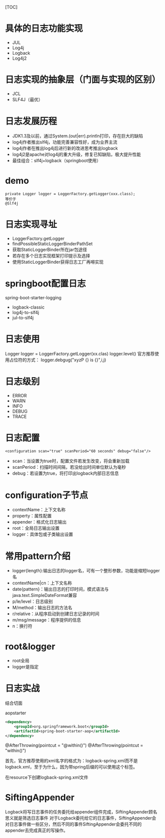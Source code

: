 [TOC]

# 具体的日志功能实现
+ JUL
+ Log4j
+ Logback
+ Log4j2

# 日志实现的抽象层（门面与实现的区别）
+ JCL
+ SLF4J（最优）

# 日志发展历程
+ JDK1.3及以前，通过System.(out|err).println打印，存在巨大的缺陷
+ log4j作者推出slf4j，功能完善兼容性好，成为业界主流
+ log4j作者在推出log4j后进行新的改进思考推出logback
+ log4j2是apache对log4j的重大升级，修复已知缺陷，极大提升性能
+ 最佳组合：slf4j+logback（springboot使用）

# demo
```
private Logger logger = LoggerFactory.getLogger(xxx.class);
等价于
@Slf4j
```
# 日志实现寻址
+ LoggerFactory.getLogger
+ findPossibleStaticLoggerBinderPathSet
+ 获取StaticLoggerBinder所在jar包途径
+ 若存在多个日志实现框架打印提示及选择
+ 使用StaticLoggerBinder获得日志工厂再嘚实现

# springboot配置日志
spring-boot-starter-logging
+ logback-classic
+ log4j-to-slf4j
+ jul-to-slf4j

# 日志使用
Logger logger = LoggerFactory.getLogger(xx.clas)
logger.level()
官方推荐使用占位符的方式：
logger.debgug("xyzP {} is {}",i,j)

# 日志级别
+ ERROR
+ WARN
+ INFO
+ DEBUG
+ TRACE

# 日志配置
```
<configuration scan="true" scanPeriod="60 seconds" debug="false"/>
```
+ scan：当设置为true时，配置文件若发生改变，将会重新加载
+ scanPeriod：扫描时间间隔，若没给出时间单位默认为毫秒
+ debug：若设置为true，将打印出logback内部日志信息

# configuration子节点
+ contextName：上下文名称
+ property：属性配置
+ appender：格式化日志输出
+ root：全局日志输出设置
+ logger：具体包或子类输出设置

# 常用pattern介绍
+ logger{length}:输出日志的logger名，可有一个整形参数，功能是缩短logger名
+ contextName|cn：上下文名称
+ date{pattern}：输出日志的打印时间，模式语法与java.text.SimpleDateFormat兼容
+ p/le/level：日志级别
+ M/method：输出日志的方法名
+ r/relative：从程序启动到创建日志记录的时间
+ m/msg/message：程序提供的信息
+ n：换行符

# root&logger
+ root全局
+ logger是指定

# 日志实战
结合切面

aopstarter
```xml
<dependency>
    <groupId>org.springframework.boot</groupId>
    <artifactId>spring-boot-starter-aop</artifactId>
</dependency>
```

@AfterThrowing(pointcut = "@within()")
@AfterThrowing(pointcut = "within()")



首先，官方推荐使用的xml名字的格式为：logback-spring.xml而不是logback.xml，至于为什么，因为带spring后缀的可以使用<springProfile>这个标签。

在resource下创建logback-spring.xml文件

# SiftingAppender
Logback将写日志事件的任务委托给appender组件完成，SiftingAppender顾名思义就是筛选日志事件
对于Logback委托给它的日志事件，SiftingAppender会对日志事件做一些区分，然后不同的事件SiftingAppender会委托不同的appender去完成真正的写操作。
